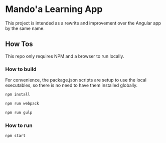 # Mando'a Learning App

This project is intended as a rewrite and improvement over the Angular app by the same name.

## How Tos

This repo only requires NPM and a browser to run locally.

### How to build

For convenience, the package.json scripts are setup to use the local executables, so there is no need to have them installed globally.

```sh
npm install
```

```sh
npm run webpack
```

```sh
npm run gulp
```

### How to run

```sh
npm start
```
